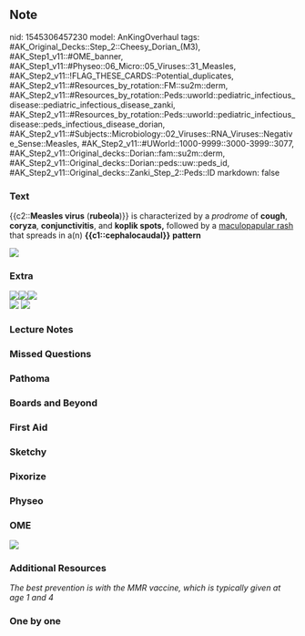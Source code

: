 ## Note
nid: 1545306457230
model: AnKingOverhaul
tags: #AK_Original_Decks::Step_2::Cheesy_Dorian_(M3), #AK_Step1_v11::#OME_banner, #AK_Step1_v11::#Physeo::06_Micro::05_Viruses::31_Measles, #AK_Step2_v11::!FLAG_THESE_CARDS::Potential_duplicates, #AK_Step2_v11::#Resources_by_rotation::FM::su2m::derm, #AK_Step2_v11::#Resources_by_rotation::Peds::uworld::pediatric_infectious_disease::pediatric_infectious_disease_zanki, #AK_Step2_v11::#Resources_by_rotation::Peds::uworld::pediatric_infectious_disease::peds_infectious_disease_dorian, #AK_Step2_v11::#Subjects::Microbiology::02_Viruses::RNA_Viruses::Negative_Sense::Measles, #AK_Step2_v11::#UWorld::1000-9999::3000-3999::3077, #AK_Step2_v11::Original_decks::Dorian::fam::su2m::derm, #AK_Step2_v11::Original_decks::Dorian::peds::uw::peds_id, #AK_Step2_v11::Original_decks::Zanki_Step_2::Peds::ID
markdown: false

### Text
{{c2::<b>Measles virus</b> (<b>rubeola</b>)}} is characterized by a
<i>prodrome</i> of <b>cough</b>, <b>coryza</b>,
<b>conjunctivitis</b>, and <b>koplik spots,</b> followed by a
<u>maculopapular rash</u> that spreads in a(n)
<b>{{c1::cephalocaudal}}</b> <b>pattern</b>
<div>
  <div>
    <b><img src="big_57d27f3765e3d.jpg"></b>
  </div>
</div>

### Extra
<div>
  <div>
    <i><img src=
    "Screen%20Shot%202017-01-31%20at%204.19.45%20PM.jpg"></i><img src="6d2e4dd19ec6b6bd0e76a2820a704e97.jpg"><i><img src="paste-398641684545539.jpg"></i>
  </div>
  <div>
    <div style="display: inline !important;">
      <i><img src=
      "Screen%20Shot%202017-04-24%20at%2012.14.15%20PM.jpg"></i>
    </div><i><img src="measles%20eh.png"></i>
  </div>
</div>

### Lecture Notes


### Missed Questions


### Pathoma


### Boards and Beyond


### First Aid


### Sketchy


### Pixorize


### Physeo


### OME
<div class="ome-widget">
  <a href="https://onlinemeded.org?ref=anki"><img src=
  "_OME_AnkiFlashcards_General_4.png"></a>
</div>

### Additional Resources
<i>The best prevention is with the MMR vaccine, which is typically
given at age 1 and 4</i>

### One by one

